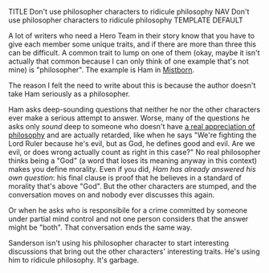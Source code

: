 TITLE Don't use philosopher characters to ridicule philosophy
NAV Don't use philosopher characters to ridicule philosophy
TEMPLATE DEFAULT

A lot of writers who need a Hero Team in their story know that you have to give each member some unique traits, and if there are more than three this can be difficult. A common trait to lump on one of them (okay, maybe it isn't actually that common because I can only think of one example that's not mine) is "philosopher". The example is Ham in [Mistborn](/reviews/mistborn).

The reason I felt the need to write about this is because the author doesn't take Ham seriously as a philosopher.

Ham asks deep-sounding questions that neither he nor the other characters ever make a serious attempt to answer. Worse, many of the questions he asks only *sound* deep to someone who doesn't have [a real appreciation of philosophy](/argument/philosophy) and are actually retarded, like when he says "We're fighting the Lord Ruler because he's evil, but as God, he defines good and evil. Are we evil, or does wrong actually count as right in this case?" No real philosopher thinks being a "God" (a word that loses its meaning anyway in this context) makes you define morality. Even if you did, *Ham has already answered his own question*: his final clause is proof that he believes in a standard of morality that's above "God". But the other characters are stumped, and the conversation moves on and nobody ever discusses this again.

Or when he asks who is responsibile for a crime committed by someone under partial mind control and not one person considers that the answer might be "both". That conversation ends the same way.

Sanderson isn't using his philosopher character to start interesting discussions that bring out the other characters' interesting traits. He's using him to ridicule philosophy. It's garbage.
